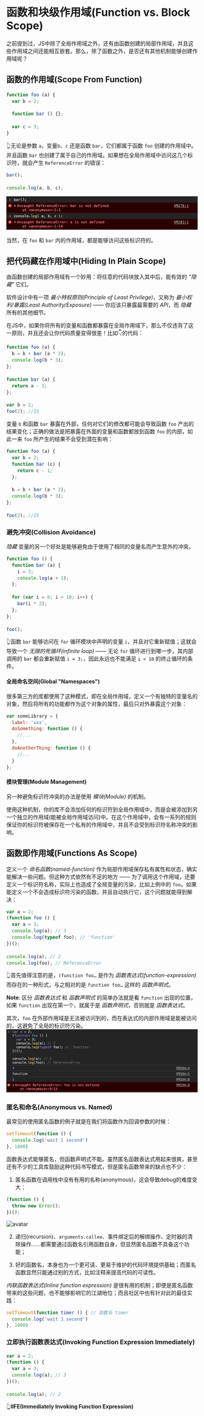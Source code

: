 # 函数和块级作用域(Function vs. Block Scope)
之前提到过，JS中除了全局作用域之外，还有由函数创建的局部作用域，并且这些作用域之间还能相互嵌套。那么，除了函数之外，是否还有其他机制能够创建作用域呢？

## 函数的作用域(Scope From Function)
```javascript
function foo (a) {
  var b = 2;

  function bar () {};

  var c = 3;
}
```
👆无论是参数 `a`，变量`b`、`c` 还是函数 `bar`，它们都属于函数 `foo` 创建的作用域中。并且函数 `bar` 也创建了属于自己的作用域。如果想在全局作用域中访问这几个标识符，就会产生 `ReferenceError` 的错误：
```javascript
bar();

console.log(a, b, c);
```
![avatar](./assets/function_block_referenceError.png)

当然，在 `foo` 和 `bar` 内的作用域，都是能够访问这些标识符的。

## 把代码藏在作用域中(Hiding In Plain Scope)
由函数创建的局部作用域有一个妙用：将任意的代码块放入其中后，能有效的 *"隐藏"* 它们。

软件设计中有一项 *最小特权原则(Principle of Least Privilege)*，又称为 *最小权利/暴露(Least Authority/Exposure)* —— 你应该只暴露最需要的 *API*，而 *隐藏* 所有的其他细节。

在JS中，如果你将所有的变量和函数都暴露在全局作用域下，那么不仅违背了这一原则，并且还会让你代码质量变得很差！比如👇的代码：
```javascript
function foo (a) {
  b = b + bar (a * 2);
  console.log(b * 3);
};

function bar (a) {
  return a - 1;
};

var b = 2;
foo(2); //15
```

变量 `b` 和函数 `bar` 暴露在外部，任何对它们的修改都可能会导致函数 `foo` 产出的结果变化；正确的做法是把暴露在外面的变量和函数都放到函数 `foo` 的内部，如此一来 `foo` 所产生的结果不会受到潜在影响：
```javascript
function foo (a) {
  var b = 2;
  function bar (c) {
    return c - 1;
  };

  b = b + bar (a * 2);
  console.log(b * 3);
};

foo(2); //15
```

### 避免冲突(Collision Avoidance)
*隐藏* 变量的另一个好处是能够避免由于使用了相同的变量名而产生意外的冲突。
```javascript
function foo () {
  function bar (a) {
    i = 3;
    console.log(a + 1);
  };

  for (var i = 0; i < 10; i++) {
    bar(i * 2);
  };
};

foo();
```
👆函数 `bar` 能够访问在 `for` 循环模块中声明的变量 `i`，并且对它重新赋值；这就会导致一个 *无限的死循环(infinite loop)* —— 无论 `for` 循环进行到哪一步，其内部调用的 `bar` 都会重新赋值 `i = 3;`，因此永远也不能满足 `i < 10` 的终止循环的条件。

#### 全局命名空间(Global "Namespaces")
很多第三方的库都使用了这种模式，即在全局作用域，定义一个有独特的变量名的对象，然后将所有的功能都作为这个对象的属性，最后只对外暴露这个对象：
```javascript
var someLibrary = {
  label: 'xxx',
  doSomething: function () {
    //...
  },
  doAnotherThing: function () {
    //...
  }
};
```

#### 模块管理(Module Management)
另一种避免标识符冲突的办法是使用 *模块(Module)* 的机制。

使用这种机制，你的库不会添加任何的标识符到全局作用域中，而是会被添加到另一个独立的作用域(能被全局作用域访问)中。在这个作用域中，会有一系列的规则保证你的标识符被保存在一个私有的作用域中，并且不会受到标识符名称冲突的影响。

## 函数即作用域(Functions As Scope)
定义一个 *命名函数(named-function)* 作为局部作用域保存私有属性和状态，确实能解决一些问题。但这种方式依然有不足的地方 —— 为了调用这个作用域，还要定义一个标识符名称，实际上也造成了全局变量的污染，比如上例中的 `foo`。如果能定义一个不会造成标识符污染的函数，并且自动执行它，这个问题就能得到解决：
```javascript
var a = 2;
(function foo () {
  var a = 3;
  console.log(a); // 3
  console.log(typeof foo); // 'function'
})();

console.log(a); // 2
console.log(foo); // ReferenceError
```

👆首先值得注意的是，`(function foo…` 是作为 *函数表达式(function-expression)* 而存在的一种形式，与之相对的是 `function foo…` 这样的 *函数声明式*。

**Note**: 区分 *函数表达式* 和 *函数声明式* 的简单办法就是看 `function` 出现的位置，如果 `function` 出现在第一个，就属于是 *函数声明式*，否则就是 *函数表达式*。

其次，`foo` 在外部作用域是无法被访问到的，而在表达式的内部作用域是能被访问的，这避免了全局的标识符污染。
![avatar](./assets/function_block_referenceError1.png)

### 匿名和命名(Anonymous vs. Named)
最常见的使用匿名函数的例子就是在我们将函数作为回调参数的时候：
```javascript
setTimeout(function () {
  console.log('wait 1 second')
}, 1000)
```

函数表达式能够匿名，但函数声明式不能。虽然匿名函数表达式用起来很爽，甚至还有不少的工具库鼓励这种代码书写模式，但是匿名函数带来的缺点也不少：
1. 匿名函数在调用栈中没有有用的名称(anonymous)，这会导致debug的难度变大：
```javascript
(function () {
  throw new Error();
})();
```
![avatar](./assets/function_block_anonymous_track.png.png)

2. 递归(recursion)、`arguments.callee`、事件绑定后的解绑操作、定时器的清除操作……都需要通过函数名引用函数自身，但显然匿名函数不具备这个功能；

3. 好的函数名，本身也为一个更可读、更易于维护的代码环境提供基础；而匿名函数显然只能通过别的方式，比如注释来提高代码的可读性。

*内联函数表达式(Inline function expression)* 是很有用的机制；即便是匿名函数带来的这些问题，也不能够影响它的江湖地位；而且社区中也有针对此的最佳实践：
```javascript
setTimeout(function timer () { // 函数名 timer
  console.log('wait 1 second')
}, 1000)
```

### 立即执行函数表达式(Invoking Function Expression Immediately)
```javascript
var a = 2;
(function () {
  var a = 3;
  console.log(a); // 3
})();

console.log(a); // 2
```

👆**IIFE(Immediately Invoking Function Expression)**

